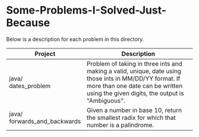 Some-Problems-I-Solved-Just-Because
===================================
 Below is a description for each problem in this directory.

|Project | Description
--------- |-------------
|java/ <br>dates_problem |Problem of taking in three ints and making a valid, unique, date using those ints in MM/DD/YY format. If more than one date can be written using the given digits, the output is "Ambiguous".
|java/ <br>forwards_and_backwards |Given a number in base 10, return the smallest radix for which that number is a palindrome. 


